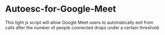 # Autoesc-for-Google-Meet
This light js script will allow Google Meet users to automatically exit from calls after the number of people connected drops under a certain threshold. 
